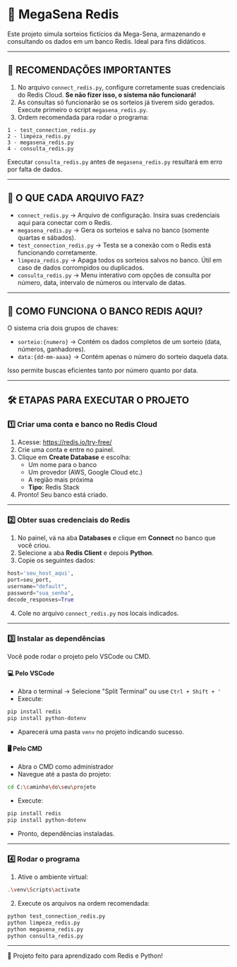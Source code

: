 # 🔢 MegaSena Redis

Este projeto simula sorteios fictícios da Mega-Sena, armazenando e consultando os dados em um banco Redis. Ideal para fins didáticos.

---

## 🚨 RECOMENDAÇÕES IMPORTANTES

1. No arquivo `connect_redis.py`, configure corretamente suas credenciais do Redis Cloud. **Se não fizer isso, o sistema não funcionará!**
2. As consultas só funcionarão se os sorteios já tiverem sido gerados. Execute primeiro o script `megasena_redis.py`.
3. Ordem recomendada para rodar o programa:

```
1 - test_connection_redis.py  
2 - limpeza_redis.py  
3 - megasena_redis.py  
4 - consulta_redis.py  
```

Executar `consulta_redis.py` antes de `megasena_redis.py` resultará em erro por falta de dados.

---

## 📁 O QUE CADA ARQUIVO FAZ?

- `connect_redis.py` → Arquivo de configuração. Insira suas credenciais aqui para conectar com o Redis.
- `megasena_redis.py` → Gera os sorteios e salva no banco (somente quartas e sábados).
- `test_connection_redis.py` → Testa se a conexão com o Redis está funcionando corretamente.
- `limpeza_redis.py` → Apaga todos os sorteios salvos no banco. Útil em caso de dados corrompidos ou duplicados.
- `consulta_redis.py` → Menu interativo com opções de consulta por número, data, intervalo de números ou intervalo de datas.

---

## 🧠 COMO FUNCIONA O BANCO REDIS AQUI?

O sistema cria dois grupos de chaves:

- `sorteio:{numero}` → Contém os dados completos de um sorteio (data, números, ganhadores).
- `data:{dd-mm-aaaa}` → Contém apenas o número do sorteio daquela data.

Isso permite buscas eficientes tanto por número quanto por data.

---

## 🛠️ ETAPAS PARA EXECUTAR O PROJETO

### 1️⃣ Criar uma conta e banco no Redis Cloud

1. Acesse: https://redis.io/try-free/
2. Crie uma conta e entre no painel.
3. Clique em **Create Database** e escolha:
   - Um nome para o banco
   - Um provedor (AWS, Google Cloud etc.)
   - A região mais próxima
   - **Tipo**: Redis Stack
4. Pronto! Seu banco está criado.

---

### 2️⃣ Obter suas credenciais do Redis

1. No painel, vá na aba **Databases** e clique em **Connect** no banco que você criou.
2. Selecione a aba **Redis Client** e depois **Python**.
3. Copie os seguintes dados:

```python
host='seu_host_aqui',
port=seu_port,
username="default",
password="sua_senha",
decode_responses=True
```

4. Cole no arquivo `connect_redis.py` nos locais indicados.

---

### 3️⃣ Instalar as dependências

Você pode rodar o projeto pelo VSCode ou CMD.

#### 💻 Pelo VSCode

- Abra o terminal → Selecione "Split Terminal" ou use `Ctrl + Shift + '`
- Execute:

```bash
pip install redis
pip install python-dotenv
```

- Aparecerá uma pasta `venv` no projeto indicando sucesso.

#### 🖥️ Pelo CMD

- Abra o CMD como administrador
- Navegue até a pasta do projeto:

```bash
cd C:\caminho\do\seu\projeto
```

- Execute:

```bash
pip install redis
pip install python-dotenv
```

- Pronto, dependências instaladas.

---

### 4️⃣ Rodar o programa

1. Ative o ambiente virtual:

```bash
.\venv\Scripts\activate
```

2. Execute os arquivos na ordem recomendada:

```bash
python test_connection_redis.py
python limpeza_redis.py
python megasena_redis.py
python consulta_redis.py
```

---


🚀 Projeto feito para aprendizado com Redis e Python!
